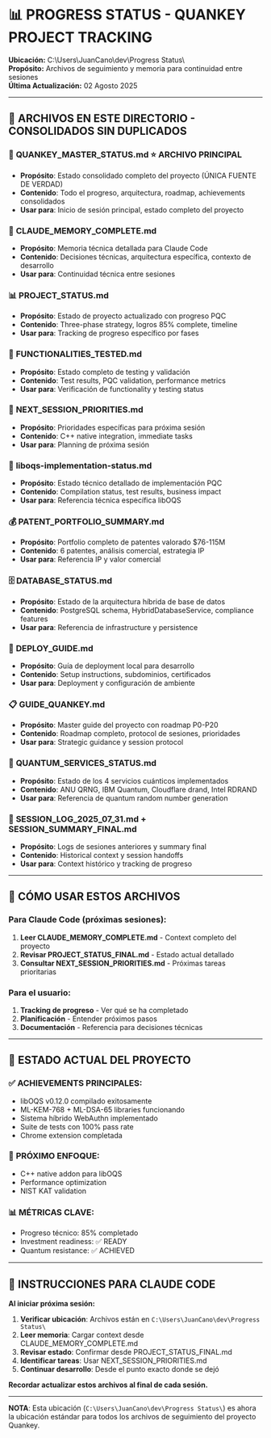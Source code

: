 # 📊 PROGRESS STATUS - QUANKEY PROJECT TRACKING

**Ubicación:** C:\Users\JuanCano\dev\Progress Status\  
**Propósito:** Archivos de seguimiento y memoria para continuidad entre sesiones  
**Última Actualización:** 02 Agosto 2025  

---

## 📁 ARCHIVOS EN ESTE DIRECTORIO - CONSOLIDADOS SIN DUPLICADOS

### 🎯 **QUANKEY_MASTER_STATUS.md** ⭐ ARCHIVO PRINCIPAL
- **Propósito**: Estado consolidado completo del proyecto (ÚNICA FUENTE DE VERDAD)
- **Contenido**: Todo el progreso, arquitectura, roadmap, achievements consolidados
- **Usar para**: Inicio de sesión principal, estado completo del proyecto

### 🧠 **CLAUDE_MEMORY_COMPLETE.md**
- **Propósito**: Memoria técnica detallada para Claude Code
- **Contenido**: Decisiones técnicas, arquitectura específica, contexto de desarrollo
- **Usar para**: Continuidad técnica entre sesiones

### 📊 **PROJECT_STATUS.md** 
- **Propósito**: Estado de proyecto actualizado con progreso PQC
- **Contenido**: Three-phase strategy, logros 85% complete, timeline
- **Usar para**: Tracking de progreso específico por fases

### 🧪 **FUNCTIONALITIES_TESTED.md**
- **Propósito**: Estado completo de testing y validación
- **Contenido**: Test results, PQC validation, performance metrics
- **Usar para**: Verificación de functionality y testing status

### 🎯 **NEXT_SESSION_PRIORITIES.md**
- **Propósito**: Prioridades específicas para próxima sesión
- **Contenido**: C++ native integration, immediate tasks
- **Usar para**: Planning de próxima sesión

### 🔬 **liboqs-implementation-status.md**
- **Propósito**: Estado técnico detallado de implementación PQC
- **Contenido**: Compilation status, test results, business impact
- **Usar para**: Referencia técnica específica libOQS

### 💰 **PATENT_PORTFOLIO_SUMMARY.md**
- **Propósito**: Portfolio completo de patentes valorado $76-115M
- **Contenido**: 6 patentes, análisis comercial, estrategia IP
- **Usar para**: Referencia IP y valor comercial

### 🗄️ **DATABASE_STATUS.md**
- **Propósito**: Estado de la arquitectura híbrida de base de datos
- **Contenido**: PostgreSQL schema, HybridDatabaseService, compliance features
- **Usar para**: Referencia de infrastructure y persistence

### 🚀 **DEPLOY_GUIDE.md**
- **Propósito**: Guía de deployment local para desarrollo
- **Contenido**: Setup instructions, subdominios, certificados
- **Usar para**: Deployment y configuración de ambiente

### 📋 **GUIDE_QUANKEY.md**
- **Propósito**: Master guide del proyecto con roadmap P0-P20
- **Contenido**: Roadmap completo, protocol de sesiones, prioridades
- **Usar para**: Strategic guidance y session protocol

### 🌌 **QUANTUM_SERVICES_STATUS.md**
- **Propósito**: Estado de los 4 servicios cuánticos implementados
- **Contenido**: ANU QRNG, IBM Quantum, Cloudflare drand, Intel RDRAND
- **Usar para**: Referencia de quantum random number generation

### 📝 **SESSION_LOG_2025_07_31.md** + **SESSION_SUMMARY_FINAL.md**
- **Propósito**: Logs de sesiones anteriores y summary final
- **Contenido**: Historical context y session handoffs
- **Usar para**: Context histórico y tracking de progreso

---

## 🎯 CÓMO USAR ESTOS ARCHIVOS

### Para Claude Code (próximas sesiones):
1. **Leer CLAUDE_MEMORY_COMPLETE.md** - Context completo del proyecto
2. **Revisar PROJECT_STATUS_FINAL.md** - Estado actual detallado  
3. **Consultar NEXT_SESSION_PRIORITIES.md** - Próximas tareas prioritarias

### Para el usuario:
1. **Tracking de progreso** - Ver qué se ha completado
2. **Planificación** - Entender próximos pasos
3. **Documentación** - Referencia para decisiones técnicas

---

## 🚀 ESTADO ACTUAL DEL PROYECTO

### ✅ **ACHIEVEMENTS PRINCIPALES**:
- libOQS v0.12.0 compilado exitosamente
- ML-KEM-768 + ML-DSA-65 libraries funcionando
- Sistema híbrido WebAuthn implementado
- Suite de tests con 100% pass rate
- Chrome extension completada

### 🔄 **PRÓXIMO ENFOQUE**:
- C++ native addon para libOQS
- Performance optimization
- NIST KAT validation

### 📊 **MÉTRICAS CLAVE**:
- Progreso técnico: 85% completado
- Investment readiness: ✅ READY
- Quantum resistance: ✅ ACHIEVED

---

## 📝 INSTRUCCIONES PARA CLAUDE CODE

**Al iniciar próxima sesión:**

1. **Verificar ubicación**: Archivos están en `C:\Users\JuanCano\dev\Progress Status\`
2. **Leer memoria**: Cargar context desde CLAUDE_MEMORY_COMPLETE.md
3. **Revisar estado**: Confirmar desde PROJECT_STATUS_FINAL.md
4. **Identificar tareas**: Usar NEXT_SESSION_PRIORITIES.md
5. **Continuar desarrollo**: Desde el punto exacto donde se dejó

**Recordar actualizar estos archivos al final de cada sesión.**

---

**NOTA**: Esta ubicación (`C:\Users\JuanCano\dev\Progress Status\`) es ahora la ubicación estándar para todos los archivos de seguimiento del proyecto Quankey.